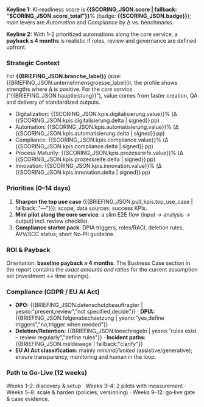 <!-- EXECUTIVE SUMMARY (EN)
Context (DO NOT render, for reasoning only):
BRIEFING_JSON = {{BRIEFING_JSON}}
SCORING_JSON  = {{SCORING_JSON}}
BENCHMARKS_JSON = {{BENCHMARKS_JSON}}
TOOLS_JSON = {{TOOLS_JSON}}
FUNDING_JSON = {{FUNDING_JSON}}

Goal:
Produce an advisory HTML “Executive Summary” section for decision makers.
Return CLEAN HTML ONLY (no Markdown, no code fences, no <html>/<body>).

Rules:
- Use ONLY numbers/labels from the JSON above. No invented values.
- Rounding: integers for %, deltas as “+/-X pp”.
- Tone: clear, professional, motivational; avoid hype.
- Company/industry from BRIEFING_JSON; KPIs/deltas from SCORING_JSON.kpis.
- ROI: mention baseline payback (≈ 4 months) and REFER to the Business Case section for amounts.
- Compliance: concise DSGVO/EU AI Act notes tailored to briefing signals (DPO, DPIA, deletion rules, incident paths, governance).
- Length: ~250–380 words.
- Output structure EXACTLY as below.

OUTPUT (HTML only): -->
<section class="card executive-summary">

  <!-- 1) Two keylines (EXACTLY TWO) -->
  <div class="lede">
    <p class="keyline"><strong>Keyline 1:</strong>
      KI‑readiness score is <strong>{{SCORING_JSON.score | fallback: "SCORING_JSON.score_total"}}</strong>% (badge:
      <strong>{{SCORING_JSON.badge}}</strong>); main levers are <em>Automation</em> and <em>Compliance</em> by Δ vs. benchmarks.
    </p>
    <p class="keyline"><strong>Keyline 2:</strong>
      With 1–2 prioritized automations along the core service, a <strong>payback ≤ 4 months</strong> is realistic
      if roles, review and governance are defined upfront.
    </p>
  </div>

  <!-- 2) Strategic context -->
  <h3>Strategic Context</h3>
  <p>
    For <strong>{{BRIEFING_JSON.branche_label}}</strong> (size: {{BRIEFING_JSON.unternehmensgroesse_label}}), the profile shows
    strengths where Δ is positive. For the <em>core service</em> (“{{BRIEFING_JSON.hauptleistung}}”),
    value comes from faster creation, QA and delivery of standardized outputs.
  </p>
  <ul class="pill-list">
    <li><span class="pill">Digitalization: {{SCORING_JSON.kpis.digitalisierung.value}}% (Δ {{SCORING_JSON.kpis.digitalisierung.delta | signed}} pp)</span></li>
    <li><span class="pill">Automation: {{SCORING_JSON.kpis.automatisierung.value}}% (Δ {{SCORING_JSON.kpis.automatisierung.delta | signed}} pp)</span></li>
    <li><span class="pill">Compliance: {{SCORING_JSON.kpis.compliance.value}}% (Δ {{SCORING_JSON.kpis.compliance.delta | signed}} pp)</span></li>
    <li><span class="pill">Process Maturity: {{SCORING_JSON.kpis.prozessreife.value}}% (Δ {{SCORING_JSON.kpis.prozessreife.delta | signed}} pp)</span></li>
    <li><span class="pill">Innovation: {{SCORING_JSON.kpis.innovation.value}}% (Δ {{SCORING_JSON.kpis.innovation.delta | signed}} pp)</span></li>
  </ul>

  <!-- 3) Priorities 0–14 days -->
  <h3>Priorities (0–14 days)</h3>
  <ol>
    <li><strong>Sharpen the top use case</strong> ({{BRIEFING_JSON.pull_kpis.top_use_case | fallback: "—"}}): scope, data sources, success KPIs.</li>
    <li><strong>Mini pilot along the core service</strong>: a slim E2E flow (input → analysis → output) incl. review checklist.</li>
    <li><strong>Compliance starter pack</strong>: DPIA triggers, roles/RACI, deletion rules, AVV/SCC status; short No‑PII guideline.</li>
  </ol>

  <!-- 4) ROI & Payback -->
  <h3>ROI & Payback</h3>
  <p>
    Orientation: <strong>baseline payback ≈ 4 months</strong>. The Business Case section in the report contains
    the <em>exact amounts and ratios</em> for the current assumption set (investment ↔ time savings).
  </p>

  <!-- 5) Compliance (GDPR / EU AI Act) -->
  <h3>Compliance (GDPR / EU AI Act)</h3>
  <ul>
    <li><strong>DPO:</strong> {{BRIEFING_JSON.datenschutzbeauftragter | yesno:"present,review","not specified,decide"}} ·
        <strong>DPIA:</strong> {{BRIEFING_JSON.folgenabschaetzung | yesno:"yes,define triggers","no,trigger when needed"}}</li>
    <li><strong>Deletion/Retention:</strong> {{BRIEFING_JSON.loeschregeln | yesno:"rules exist – review regularly","define rules"}} ·
        <strong>Incident paths:</strong> {{BRIEFING_JSON.meldewege | fallback:"clarify"}}</li>
    <li><strong>EU AI Act classification:</strong> mainly <em>minimal/limited</em> (assistive/generative); ensure transparency,
        monitoring and human in the loop.</li>
  </ul>

  <!-- 6) 12‑week path -->
  <h3>Path to Go‑Live (12 weeks)</h3>
  <p>
    Weeks 1–2: discovery & setup · Weeks 3–4: 2 pilots with measurement · Weeks 5–8: scale & harden (policies, versioning) ·
    Weeks 9–12: go‑live gate & case evidence.
  </p>
</section>
